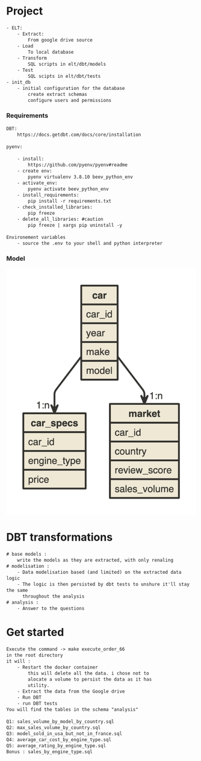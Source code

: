 # Project
    - ELT: 
        - Extract: 
            From google drive source 
        - Load 
            To local database
        - Transform
            SQL scripts in elt/dbt/models
        - Test
            SQL scipts in elt/dbt/tests
    - init_db
        - initial configuration for the database
            create extract schemas
            configure users and permissions
### Requirements
    DBT:
        https://docs.getdbt.com/docs/core/installation

    pyenv:

        - install:
            https://github.com/pyenv/pyenv#readme
        - create env: 
            pyenv virtualenv 3.8.10 beev_python_env
        - activate_env: 
            pyenv activate beev_python_env
        - install_requirements:
            pip install -r requirements.txt 
        - check_installed_libraries: 
            pip freeze
        - delete_all_libraries: #caution
            pip freeze | xargs pip uninstall -y

    Environement variables
        - source the .env to your shell and python interpreter
### Model
![](model.png)
# DBT transformations
    # base models : 
        write the models as they are extracted, with only renaling
    # modelisation :
        - Data modelisation based (and limited) on the extracted data logic
        - The logic is then persisted by dbt tests to unshure it'll stay the same 
          throughout the analysis
    # analysis :
        - Answer to the questions 

# Get started 
    Execute the command -> make execute_order_66 
    in the root directory
    it will : 
        - Restart the docker container 
            this will delete all the data. i chose not to
            alocate a volume to persist the data as it has 
            utility.
        - Extract the data from the Google drive
        - Run DBT 
        - run DBT tests
    You will find the tables in the schema "analysis"

    Q1: sales_volume_by_model_by_country.sql
    Q2: max_sales_volume_by_country.sql
    Q3: model_sold_in_usa_but_not_in_france.sql
    Q4: average_car_cost_by_engine_type.sql
    Q5: average_rating_by_engine_type.sql
    Bonus : sales_by_engine_type.sql
